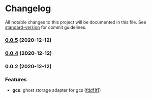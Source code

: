 # Changelog

All notable changes to this project will be documented in this file. See [standard-version](https://github.com/conventional-changelog/standard-version) for commit guidelines.

### [0.0.5](https://github.com/debuggerpk/ghost-gcs-adapter/compare/v0.0.4...v0.0.5) (2020-12-12)

### [0.0.4](https://github.com/debuggerpk/ghost-gcs-adapter/compare/v0.0.2...v0.0.4) (2020-12-12)

### 0.0.2 (2020-12-12)


### Features

* **gcs:** ghost storage adapter for gcs ([fddf1f1](https://github.com/debuggerpk/ghost-gcs-adapter/commit/fddf1f17321d2bf1377c59ee09fff5a1edf470e0))
